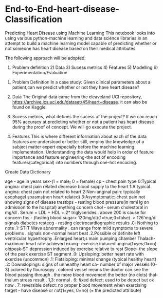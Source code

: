# End-to-End-heart-disease-Classification
Predicting Heart Disease using Machine Learning
This notebook looks into using various python-machine learning and data science libraries in an attempt to build a machine learning model capable of predicting whether or not someone has heart disease based on their medical attributes.

The following approach will be adopted:

1) Problem definition 2) Data 3) Sucess metrics 4) Features 5) Modelling 6) Experimentation/Evaluation

1. Problem Definition
In a case study: Given clinical parameters about a patient,can we predict whether or not they have heart disease?

2. Data
The Original data came from the cleaveland UCI repository, https://archive.ics.uci.edu/dataset/45/heart+disease. it can also be found on Kaggle.

3. Sucess metrics, what defines the sucess of the project?
If we can reach 95% accuracy at predicting whether or not a patient has heart disease during the proof of concept. We will go execute the project.

4. Features
This is where different information about each of the data features are understood or better still, employ the knowledge of a subject matter expert especially before the machine learning implementation. Understanding the data would help in order of feature importance and feature engineering-the act of encoding features(categorical) into numbers through one-hot encoding.

Create Data Dictionary

age - age in years
sex-(1 = male; 0 = female)
cp - chest pain type 0:Typical angina: chest pain related decrease blood supply to the heart 1:A typical angina: chest pain not related to heart 2:Non-anginal pain: typically esophagel spasms(non heart related) 3:Asymptomatic: chest pain not showing signs of disease
trestbps - resting blood pressure(in mmHg on admission to the hospital) anything concern
chol - serum cholestoral in mg/dl . Serum = LDL + HDL +.2* triglycerides . above 200 is cause for concern
fbs - (fasting blood sugar> 120mg/dl)(1=true;0=false) .> 126'mg/dl signals diabetes
restecg - resting electrocardiographic results .0: Nothing to note .1: ST-T Wave abnormality
 . can range from mild symptoms to severe problems
 . signals non-normal heart beat
.2.Possible or definite left ventricular hypertrophy
    .Enlarged heart;s main pumping chamber
Thalach-maximum heart rate achieved
exang- exercise induced angina(1=yes;0=no)
oldpeak-ST depression induced by exercise relative to rest
Slope- the slope of the peak exercise ST segment .0: Upsloping: better heart rate with exercise (uncommon) .1: Flatsloping: minimal change (typical healthy heart) .2: Downslopings: signs of unhealthy heart
ca- number of major vessels (0-3) colored by flourosopy . colored vessel means the doctor can see the blood passing through . the more blood movement the better (no clots)
thal- thalum stress result . 1,3: normal . 6: fixed defect: used to be detect but ok now . 7: reversible defect: no proper blood movement when exercising
target - have disease or not(1=yes, 0=no) (= the predicted attribute)
